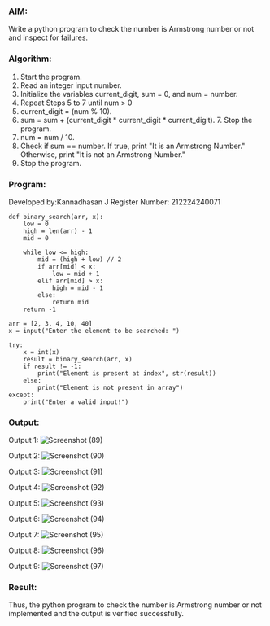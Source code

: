 ### AIM: 
Write a python program to check the number is Armstrong number or not and inspect for failures.

### Algorithm:

1.  Start the program.
2.	Read an integer input number.
3.	Initialize the variables current_digit, sum = 0, and num = number.
4.	Repeat Steps 5 to 7 until num > 0
5.	current_digit = (num % 10).
6.	sum = sum + (current_digit * current_digit * current_digit). 7. Stop the program.
7.	num = num / 10.
8.	Check if sum == number. If true, print "It is an Armstrong Number." Otherwise, print "It is not an Armstrong Number."
9.	Stop the program.

### Program:
Developed by:Kannadhasan J
Register Number: 212224240071
```
def binary_search(arr, x):  
    low = 0  
    high = len(arr) - 1 
    mid = 0  

    while low <= high:  
        mid = (high + low) // 2  
        if arr[mid] < x:  
            low = mid + 1  
        elif arr[mid] > x:  
            high = mid - 1  
        else:  
            return mid
    return -1  

arr = [2, 3, 4, 10, 40]  
x = input("Enter the element to be searched: ")  

try:  
    x = int(x)  
    result = binary_search(arr, x)  
    if result != -1:  
        print("Element is present at index", str(result))  
    else:  
        print("Element is not present in array")  
except:  
    print("Enter a valid input!")
```
### Output:
Output 1:
![Screenshot (89)](https://github.com/user-attachments/assets/e5ff30f1-545b-4208-951f-b3ab9257417b)

Output 2:
![Screenshot (90)](https://github.com/user-attachments/assets/5aca1408-dbef-4754-8282-f7ece22d0dc6)

Output 3:
![Screenshot (91)](https://github.com/user-attachments/assets/aeeb38f6-0b32-436f-bf56-92a2e9dfada0)

Output 4:
![Screenshot (92)](https://github.com/user-attachments/assets/f73c6fc2-ef56-4320-a6de-5d4668384993)

Output 5:
![Screenshot (93)](https://github.com/user-attachments/assets/2b48814a-698e-4eb3-a54a-db13cb375ed2)

Output 6:
![Screenshot (94)](https://github.com/user-attachments/assets/9d3ef0fd-c622-4304-9acf-4ab2e4d56777)

Output 7:
![Screenshot (95)](https://github.com/user-attachments/assets/81722a36-caf8-47e7-add6-43f269375e05)

Output 8:
![Screenshot (96)](https://github.com/user-attachments/assets/1b1d45f4-5d22-480d-88cf-a7f10a4dd3ef)

Output 9:
![Screenshot (97)](https://github.com/user-attachments/assets/435441b3-7caf-4d53-8035-d83d1101ae6f)
### Result:
Thus, the python program to check the number is Armstrong number or not implemented and the output is verified successfully.

